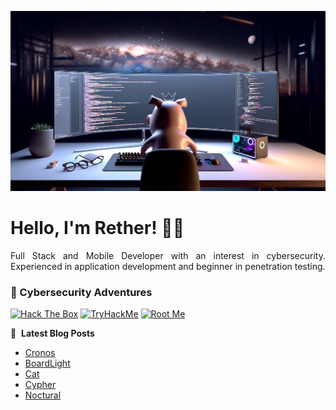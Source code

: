 ![Banner profile](./banner-profile.webp)

# Hello, I'm Rether! 👨‍💻

<p align="justify">
Full Stack and Mobile Developer with an interest in cybersecurity. Experienced in application development and beginner in penetration testing.
</p>

### 🔐 Cybersecurity Adventures

[![Hack The Box](https://img.shields.io/badge/Hack%20The%20Box-111927?logo=Hack%20The%20Box&logoColor=9FEF00)](https://app.hackthebox.com/users/585215)
[![TryHackMe](https://img.shields.io/badge/TryHackMe-212C42?logo=TryHackMe&logoColor=88CCEE)](https://tryhackme.com/r/p/Rether)
[![Root Me](https://img.shields.io/badge/RootMe-212C42?logo=RootMe&logoColor=F15A24)](https://www.root-me.org/rether)

📕 &nbsp;**Latest Blog Posts**

<!-- BLOG-POST-LIST:START -->
- [Cronos](https://retherszu.github.io/ctf/hack-the-box/machines/cronos.html)
- [BoardLight](https://retherszu.github.io/ctf/hack-the-box/machines/board-light.html)
- [Cat](https://retherszu.github.io/ctf/hack-the-box/machines/cat.html)
- [Cypher](https://retherszu.github.io/ctf/hack-the-box/machines/cypher.html)
- [Noctural](https://retherszu.github.io/ctf/hack-the-box/machines/noctural.html)
<!-- BLOG-POST-LIST:END -->
